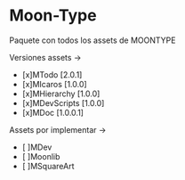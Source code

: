 # Moon-Type
Paquete con todos los assets de MOONTYPE

Versiones assets ->

- [x]MTodo			[2.0.1]
- [x]MIcaros		[1.0.0]
- [x]MHierarchy	[1.0.0]
- [x]MDevScripts	[1.0.0]
- [x]MDoc			[1.0.0.1]

Assets por implementar ->

- [ ]MDev
- [ ]Moonlib
- [ ]MSquareArt

